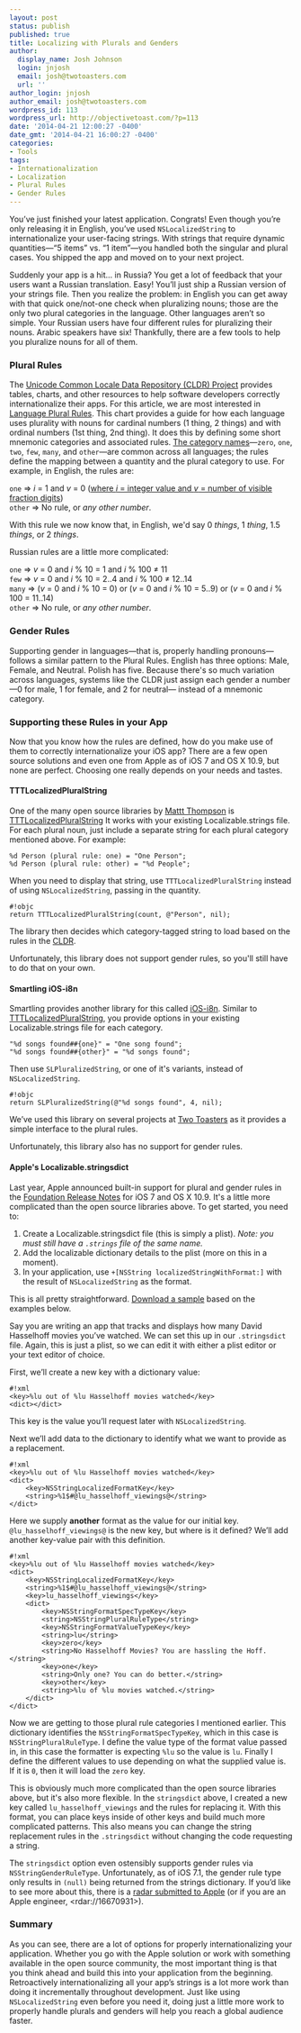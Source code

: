 ```yaml
---
layout: post
status: publish
published: true
title: Localizing with Plurals and Genders
author:
  display_name: Josh Johnson
  login: jnjosh
  email: josh@twotoasters.com
  url: ''
author_login: jnjosh
author_email: josh@twotoasters.com
wordpress_id: 113
wordpress_url: http://objectivetoast.com/?p=113
date: '2014-04-21 12:00:27 -0400'
date_gmt: '2014-04-21 16:00:27 -0400'
categories:
- Tools
tags:
- Internationalization
- Localization
- Plural Rules
- Gender Rules
---
```

<p>You’ve just finished your latest application. Congrats! Even though you’re only releasing it in English, you’ve used <code>NSLocalizedString</code> to internationalize your user-facing strings. With strings that require dynamic quantities—“5 items” vs. “1 item”—you handled both the singular and plural cases. You shipped the app and moved on to your next project.</p>
<p>Suddenly your app is a hit… in Russia? You get a lot of feedback that your users want a Russian translation. Easy! You’ll just ship a Russian version of your strings file. Then you realize the problem: in English you can get away with that quick one/not-one check when pluralizing nouns; those are the only two plural categories in the language. Other languages aren’t so simple. Your Russian users have four different rules for pluralizing their nouns. Arabic speakers have six! Thankfully, there are a few tools to help you pluralize nouns for all of them.</p>
<p><!--more--></p>
<h3>Plural Rules</h3>
<p>The <a href="http://cldr.unicode.org">Unicode Common Locale Data Repository (CLDR) Project</a> provides tables, charts, and other resources to help software developers correctly internationalize their apps. For this article, we are most interested in <a href="http://www.unicode.org/cldr/charts/latest/supplemental/language_plural_rules.html">Language Plural Rules</a>. This chart provides a guide for how each language uses plurality with nouns for cardinal numbers (1 thing, 2 things) and with ordinal numbers (1st thing, 2nd thing). It does this by defining some short mnemonic categories and associated rules. <a href="http://cldr.unicode.org/index/cldr-spec/plural-rules">The category names</a>—<code>zero</code>, <code>one</code>, <code>two</code>, <code>few</code>, <code>many</code>, and <code>other</code>—are common across all languages; the rules define the mapping between a quantity and the plural category to use. For example, in English, the rules are:</p>
<p><code>one</code> ⇒ <em>i</em> = 1 and <em>v</em> = 0 (<a href="http://unicode.org/reports/tr35/tr35-numbers.html#Operands">where <em>i</em> = integer value and <em>v</em> = number of visible fraction digits</a>)<br />
<code>other</code> ⇒ No rule, or <em>any other number</em>.</p>
<p>With this rule we now know that, in English, we'd say 0 <em>things</em>, 1 <em>thing</em>, 1.5 <em>things</em>, or 2 <em>things</em>.</p>
<p>Russian rules are a little more complicated:</p>
<p><code>one</code> ⇒ <em>v</em> = 0 and <em>i</em> % 10 = 1 and <em>i</em> % 100 ≠ 11<br />
<code>few</code> ⇒ <em>v</em> = 0 and <em>i</em> % 10 = 2..4 and <em>i</em> % 100 ≠ 12..14<br />
<code>many</code> ⇒ (<em>v</em> = 0 and <em>i</em> % 10 = 0) or (<em>v</em> = 0 and <em>i</em> % 10 = 5..9) or (<em>v</em> = 0 and <em>i</em> % 100 = 11..14)<br />
<code>other</code> ⇒ No rule, or <em>any other number</em>.</p>
<h3>Gender Rules</h3>
<p>Supporting gender in languages—that is, properly handling pronouns—follows a similar pattern to the Plural Rules. English has three options: Male, Female, and Neutral. Polish has five. Because there's so much variation across languages, systems like the CLDR just assign each gender a number—0 for male, 1 for female, and 2 for neutral— instead of a mnemonic category.</p>
<h3>Supporting these Rules in your App</h3>
<p>Now that you know how the rules are defined, how do you make use of them to correctly internationalize your iOS app? There are a few open source solutions and even one from Apple as of iOS 7 and OS X 10.9, but none are perfect. Choosing one really depends on your needs and tastes.</p>
<h4>TTTLocalizedPluralString</h4>
<p>One of the many open source libraries by <a href="http://twitter.com/mattt">Mattt Thompson</a> is <a href="https://github.com/mattt/TTTLocalizedPluralString">TTTLocalizedPluralString</a> It works with your existing Localizable.strings file. For each plural noun, just include a separate string for each plural category mentioned above. For example:</p>
<p><code>%d Person (plural rule: one) = "One Person";</code><br />
<code>%d Person (plural rule: other) = "%d People";</code></p>
<p>When you need to display that string, use <code>TTTLocalizedPluralString</code> instead of using <code>NSLocalizedString</code>, passing in the quantity.</p>
<pre><code>#!objc
return TTTLocalizedPluralString(count, @"Person", nil);
</code></pre>
<p>The library then decides which category-tagged string to load based on the rules in the <a href="http://www.unicode.org/cldr/charts/latest/supplemental/language_plural_rules.html">CLDR</a>.</p>
<p>Unfortunately, this library does not support gender rules, so you'll still have to do that on your own.</p>
<h4>Smartling iOS-i8n</h4>
<p>Smartling provides another library for this called <a href="https://github.com/Smartling/ios-i18n">iOS-i8n</a>. Similar to <a href="https://github.com/mattt/TTTLocalizedPluralString">TTTLocalizedPluralString</a>, you provide options in your existing Localizable.strings file for each category.</p>
<p><code>"%d songs found##{one}" = "One song found";</code><br />
<code>"%d songs found##{other}" = "%d songs found";</code></p>
<p>Then use <code>SLPluralizedString</code>, or one of it's variants, instead of <code>NSLocalizedString</code>.</p>
<pre><code>#!objc
return SLPluralizedString(@"%d songs found", 4, nil);
</code></pre>
<p>We’ve used this library on several projects at <a href="http://twotoasters.com">Two Toasters</a> as it provides a simple interface to the plural rules.</p>
<p>Unfortunately, this library also has no support for gender rules.</p>
<h4>Apple's Localizable.stringsdict</h4>
<p>Last year, Apple announced built-in support for plural and gender rules in the <a href="https://developer.apple.com/library/ios/releasenotes/Foundation/RN-Foundation/#//apple_ref/doc/uid/TP30000742-CH2-SW56">Foundation Release Notes</a> for iOS 7 and OS X 10.9. It's a little more complicated than the open source libraries above. To get started, you need to:</p>
<ol>
<li>Create a Localizable.stringsdict file (this is simply a plist). <em>Note: you must still have a <code>.strings</code> file of the same name.</em> </li>
<li>Add the localizable dictionary details to the plist (more on this in a moment). </li>
<li>In your application, use <code>+[NSString localizedStringWithFormat:]</code> with the result of <code>NSLocalizedString</code> as the format.</li>
</ol>
<p>This is all pretty straightforward. <a href="https://github.com/ObjectiveToast/LocalizeTesting">Download a sample</a> based on the examples below.</p>
<p>Say you are writing an app that tracks and displays how many David Hasselhoff movies you’ve watched. We can set this up in our <code>.stringsdict</code> file. Again, this is just a plist, so we can edit it with either a plist editor or your text editor of choice.</p>
<p>First, we’ll create a new key with a dictionary value:</p>
<pre><code>#!xml
&lt;key&gt;%lu out of %lu Hasselhoff movies watched&lt;/key&gt;
&lt;dict&gt;&lt;/dict&gt;
</code></pre>
<p>This key is the value you’ll request later with <code>NSLocalizedString</code>.</p>
<p>Next we’ll add data to the dictionary to identify what we want to provide as a replacement.</p>
<pre><code>#!xml
&lt;key&gt;%lu out of %lu Hasselhoff movies watched&lt;/key&gt;
&lt;dict&gt;
    &lt;key&gt;NSStringLocalizedFormatKey&lt;/key&gt;
    &lt;string&gt;%1$#@lu_hasselhoff_viewings@&lt;/string&gt;
&lt;/dict&gt;
</code></pre>
<p>Here we supply <strong>another</strong> format as the value for our initial key. <code>@lu_hasselhoff_viewings@</code> is the new key, but where is it defined? We’ll add another key-value pair with this definition.</p>
<pre><code>#!xml
&lt;key&gt;%lu out of %lu Hasselhoff movies watched&lt;/key&gt;
&lt;dict&gt;
    &lt;key&gt;NSStringLocalizedFormatKey&lt;/key&gt;
    &lt;string&gt;%1$#@lu_hasselhoff_viewings@&lt;/string&gt;
    &lt;key&gt;lu_hasselhoff_viewings&lt;/key&gt;
    &lt;dict&gt;
        &lt;key&gt;NSStringFormatSpecTypeKey&lt;/key&gt;
        &lt;string&gt;NSStringPluralRuleType&lt;/string&gt;
        &lt;key&gt;NSStringFormatValueTypeKey&lt;/key&gt;
        &lt;string&gt;lu&lt;/string&gt;
        &lt;key&gt;zero&lt;/key&gt;
        &lt;string&gt;No Hasselhoff Movies? You are hassling the Hoff.&lt;/string&gt;
        &lt;key&gt;one&lt;/key&gt;
        &lt;string&gt;Only one? You can do better.&lt;/string&gt;
        &lt;key&gt;other&lt;/key&gt;
        &lt;string&gt;%lu of %lu movies watched.&lt;/string&gt;
    &lt;/dict&gt;
&lt;/dict&gt;
</code></pre>
<p>Now we are getting to those plural rule categories I mentioned earlier. This dictionary identifies the <code>NSStringFormatSpecTypeKey</code>, which in this case is <code>NSStringPluralRuleType</code>. I define the value type of the format value passed in, in this case the formatter is expecting <code>%lu</code> so the value is <code>lu</code>. Finally I define the different values to use depending on what the supplied value is. If it is <code>0</code>, then it will load the <code>zero</code> key.</p>
<p>This is obviously much more complicated than the open source libraries above, but it's also more flexible. In the <code>stringsdict</code> above, I created a new key called <code>lu_hasselhoff_viewings</code> and the rules for replacing it. With this format, you can place keys inside of other keys and build much more complicated patterns. This also means you can change the string replacement rules in the <code>.stringsdict</code> without changing the code requesting a string.</p>
<p>The <code>stringsdict</code> option even ostensibly supports gender rules via <code>NSStringGenderRuleType</code>. Unfortunately, as of iOS 7.1, the gender rule type only results in <code>(null)</code> being returned from the strings dictionary. If you’d like to see more about this, there is a <a href="http://openradar.appspot.com/radar?id=5824363005739008">radar submitted to Apple</a> (or if you are an Apple engineer, &lt;rdar://16670931>).</p>
<h3>Summary</h3>
<p>As you can see, there are a lot of options for properly internationalizing your application. Whether you go with the Apple solution or work with something available in the open source community, the most important thing is that you think ahead and build this into your application from the beginning. Retroactively internationalizing all your app’s strings is a lot more work than doing it incrementally throughout development. Just like using <code>NSLocalizedString</code> even before you need it, doing just a little more work to properly handle plurals and genders will help you reach a global audience faster.</p>
